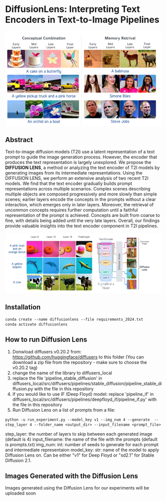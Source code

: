 # DiffusionLens: Interpreting Text Encoders in Text-to-Image Pipelines

<img style="witdh: 100%;" src="images/examples.png">

## Abstract

Text-to-image diffusion models (T2I) use a latent representation of a text prompt to guide the image generation process. However, the encoder that produces the text representation is largely unexplored. We propose the **DIFFUSION LENS**, a method or analyzing the text encoder of T2I models by generating images from its intermediate representations. Using the DIFFUSION LENS, we perform an extensive analysis of two recent T2I models. We find that the text encoder gradually builds prompt representations across multiple scenarios. Complex scenes describing multiple objects are composed progressively and more slowly than simple scenes; earlier layers encode the concepts in the prompts without a clear interaction, which emerges only in later layers. Moreover, the retrieval of uncommon concepts requires further computation until a faithful representation of the prompt is achieved. Concepts are built from coarse to fine, with details being added until the very late layers. Overall, our findings provide valuable insights into the text encoder component in T2I pipelines.

<img style="witdh: 100%;" src="images/method.png">

## Installation

```
conda create --name diffusionlens --file requirements_2024.txt
conda activate diffusionlens
```

## How to run Diffusion Lens

1. Donwload diffusers v0.20.2 from: https://github.com/huggingface/diffusers to this folder (You can download a zip file from the repository - make sure to choose the v0.20.2 tag)
2. change the name of the library to diffusers_local
3. replace the file 'pipeline_stable_diffusion' in diffusers_local/src/diffusers/pipelines/stable_diffusion/pipeline_stable_diffusion.py with the file in this repository
4. If you would like to use IF (Deep Floyd) model: replace 'pipeline_if' in diffusers_local/src/diffusers/pipelines/deepfloyd_if/pipeline_if.py' with the file in this repository
5. Run Diffusion Lens on a list of prompts from a file:
```
python -u run_experiment.py --model_key v1 --img_num 4 --generate  --step_layer 4 --folder_name <output_dir> --input_filename <prompt_file>
```
step_layer: the number of layers to skip between each generated image (default is 4)
input_filename: the name of the file with the prompts (default is prompts.txt)
img_num: int: number of seeds to generate for each prompt and intermediate representaion
model_key: str: name of the model to apply Diffusion Lens on. Can be either "v1" for Deep Floyd or "sd2.1" for Stable Diffusion 2.1.


## Images Generated with the Diffusion Lens

Images generated using the Diffusion Lens for our experiments will be uploaded soon
